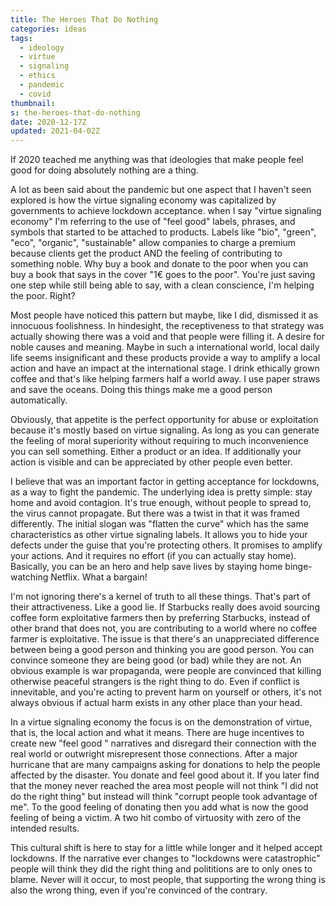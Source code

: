 ```yaml
---
title: The Heroes That Do Nothing
categories: ideas
tags:
  - ideology
  - virtue
  - signaling
  - ethics
  - pandemic
  - covid
thumbnail:
s: the-heroes-that-do-nothing
date: 2020-12-17Z
updated: 2021-04-02Z
---
```


If 2020 teached me anything was that ideologies that make people feel good for doing absolutely nothing are a thing. 

A lot as been said about the pandemic but one aspect that I haven't seen explored is how the virtue signaling economy was capitalized by governments to achieve lockdown acceptance. when I say "virtue signaling economy" I'm referring to the use of "feel good" labels, phrases, and symbols that started to be attached to products. Labels like "bio", "green", "eco", "organic", "sustainable" allow companies to charge a premium because clients get the product AND the feeling of contributing to something noble. Why buy a book and donate to the poor when you can buy a book that says in the cover "1€ goes to the poor". You're just saving one step while still being able to say, with a clean conscience, I'm helping the poor. Right?

Most people have noticed this pattern but maybe, like I did, dismissed it as innocuous foolishness. In hindesight, the receptiveness to that strategy was actually showing there was a void and that people were filling it. A desire for noble causes and meaning. Maybe in such a international world, local daily life seems insignificant and these products provide a way to amplify a local action and have an impact at the international stage. I drink ethically grown coffee and that's like helping farmers half a world away. I use paper straws and save the oceans. Doing this things make me a good person automatically. 

Obviously, that appetite is the perfect opportunity for abuse or exploitation because it's mostly based on virtue signaling. As long as you can generate the feeling of moral superiority without requiring to much inconvenience you can sell something. Either a product or an idea. If additionally your action is visible and can be appreciated by other people even better.

I believe that was an important factor in getting acceptance for lockdowns, as a way to fight the pandemic. The underlying idea is pretty simple: stay home and avoid contagion. It's true enough, without people to spread to, the virus cannot propagate. But there was a twist in that it was framed differently. The initial slogan was "flatten the curve" which has the same characteristics as other virtue signaling labels. It allows you to hide your defects under the guise that you're protecting others. It promises to amplify your actions. And it requires no effort (if you can actually stay home). Basically, you can be an hero and help save lives by staying home binge-watching Netflix. What a bargain!

I'm not ignoring there's a kernel of truth to all these things. That's part of their attractiveness. Like a good lie. If Starbucks really does avoid sourcing coffee form exploitative farmers then by preferring Starbucks, instead of other brand that does not, you are contributing to a world where no coffee farmer is exploitative. The issue is that there's an unappreciated difference between being a good person and thinking you are good person. You can convince someone they are being good (or bad) while they are not. An obvious example is war propaganda, were people are convinced that killing otherwise peaceful strangers is the right thing to do. Even if conflict is innevitable, and you're acting to prevent harm on yourself or others, it's not always obvious if actual harm exists in any other place than your head.

In a virtue signaling economy the focus is on the demonstration of virtue, that is, the local action and what it means. There are huge incentives to create new "feel good " narratives and disregard their connection with the real world or outwright misrepresent those connections. After a major hurricane that are many campaigns asking for donations to help the people affected by the disaster. You donate and feel good about it. If you later find that the money never reached the area most people will not think "I did not do the right thing" but instead will think "corrupt people took advantage of me". To the good feeling of donating then you add what is now the good feeling of being a victim. A two hit combo of virtuosity with zero of the intended results.

This cultural shift is here to stay for a little while longer and it helped accept lockdowns. If the narrative ever changes to "lockdowns were catastrophic" people will think they did the right thing and polititions are to only ones to blame. Never will it occur, to most people, that supporting the wrong thing is also the wrong thing, even if you're convinced of the contrary. 
